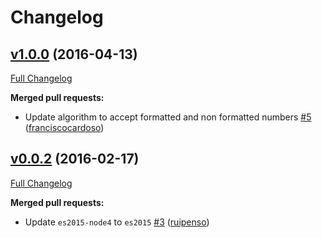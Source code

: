 # Changelog

## [v1.0.0](https://github.com/seegno/itin-validator/tree/v1.0.0) (2016-04-13)
[Full Changelog](https://github.com/seegno/itin-validator/compare/v0.0.2...v1.0.0)

**Merged pull requests:**

- Update algorithm to accept formatted and non formatted numbers [\#5](https://github.com/seegno/itin-validator/pull/5) ([franciscocardoso](https://github.com/franciscocardoso))

## [v0.0.2](https://github.com/seegno/itin-validator/tree/v0.0.2) (2016-02-17)
[Full Changelog](https://github.com/seegno/itin-validator/compare/v0.0.1...v0.0.2)

**Merged pull requests:**

- Update `es2015-node4` to `es2015` [\#3](https://github.com/seegno/itin-validator/pull/3) ([ruipenso](https://github.com/ruipenso))

